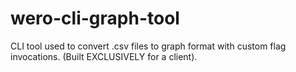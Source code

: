 # wero-cli-graph-tool
CLI tool used to convert .csv files to graph format with custom flag invocations. (Built EXCLUSIVELY for a client).
